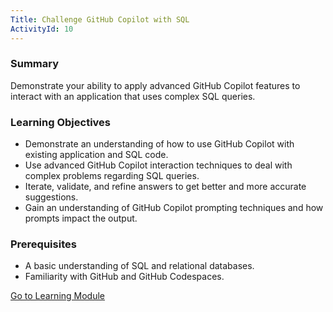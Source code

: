 ```yaml
---
Title: Challenge GitHub Copilot with SQL
ActivityId: 10
---
```


### Summary

Demonstrate your ability to apply advanced GitHub Copilot features to interact with an application that uses complex SQL queries.

### Learning Objectives

- Demonstrate an understanding of how to use GitHub Copilot with existing application and SQL code.
- Use advanced GitHub Copilot interaction techniques to deal with complex problems regarding SQL queries.
- Iterate, validate, and refine answers to get better and more accurate suggestions.
- Gain an understanding of GitHub Copilot prompting techniques and how prompts impact the output.

### Prerequisites

- A basic understanding of SQL and relational databases.
- Familiarity with GitHub and GitHub Codespaces.

[Go to Learning Module](https://learn.microsoft.com/en-us/training/modules/challenge-github-copilot-sql/)
